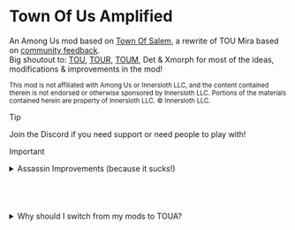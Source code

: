 # Town Of Us Amplified
An Among Us mod based on [Town Of Salem](https://www.townofsalem.io/), a rewrite of TOU Mira based on [community feedback](https://docs.google.com/document/d/1It4-qedaFqSCWVu7A9kHNbzO9DgdBxFB_o9XvKG4aNo/edit?usp=sharing).\
Big shoutout to: [TOU](https://github.com/slushiegoose/Town-Of-Us), [TOUR](https://github.com/eDonnes124/Town-Of-Us-R), [TOUM](https://github.com/AU-Avengers/TOU-Mira), Det & Xmorph for most of the ideas, modifications & improvements in the mod!

<sup>This mod is not affiliated with Among Us or Innersloth LLC, and the content contained therein is not endorsed or otherwise sponsored by Innersloth LLC. Portions of the materials contained herein are property of Innersloth LLC. © Innersloth LLC.<sup>
> [!TIP]
> Join the Discord if you need support or need people to play with!

> [!IMPORTANT]
> <details>
> <summary> Assassin Improvements (because it sucks!) </summary>
> Evil Guessers take away the fun from Social Deduction Games (SDGs). The meetings in the game are extremely dull. The only thing you could say was "oh I was here", "no I was there", "she was there" etc etc. You can't even share your information as an Investigative anymore. Do they just keep their information to themselves?
> 
> The worst offender is Detective or even Seer. Examine red, it flashes green. Examine blue, it flashes red. Instincts would make you call a meeting or something, but saying your information means players won't be able to know if purple is green or red. Because I've seen people saying "I think Red may have killed Green" and getting guessed as Detective later. See what I mean?
> 
> Players can't tell their information without the constant fear of death because LITERALLY EVERY KILLER COULD GUESS. 4 players (2 NKs and 2 Imps) who could kill you when you say ANYTHING about your role. Throw in Doomsayer, that makes it 5.
>
> Now, yes, I know why Assassin exists. It attempts to fix the role-claiming issue. I mean, it works as a bandaid issue because there are SO MANY instant-claim Crewmates by publicly doing something other roles can't. Role-claiming (or alignment claiming) was an issue because every role was unique. Now, you can make a role have multiple players. What does Assassin even do anymore??
>
> Our solution in the mod: it's a role again as an Imp Concealing! There's also some configuration for guessing Investigatives. Of course, if you want every killer to guess, you can toggle the setting in Assassin. Just try one game w/o Assassin and see how much less dull it is during meetings.

###### ​
<details>
<summary> Why should I switch from my mods to TOUA? </summary>

- There aren't any annoying welcome or long messages when you join a lobby. However requesting the last game summary or help can be one command away!
- TOUA contains almost all the roles from different mods (such as TOHE, TOUR/M), so you won't be missing out on anything. Some roles were deleted or modified to be more balanced with your gameplay experience in mind.
- Most mods have roles just to bloat it by adding an extra line to the role list. TOUA has only high-quality roles that provide actual information, or help the team.
- If some words (such as discriminatory content or people spamming “start”) isn’t your cup of tea, there is a built-in automod system!
- TOUA helps everyone use commands by displaying their short descriptions below the chatbox and their argument(s).
- TOUA remixes many mods’s ideas and adds more ideas into them. For example, the Natural Disasters and Quiz game modes in the EHR mod were reworked to the Hunger Games. It goes in-depth more than ND/Quiz, while still keeping the original idea.
- If this list wasn't convincing, you can always try TOUA and see if you like it better than the mods you already downloaded. Whatever you do, I respect your decision.
